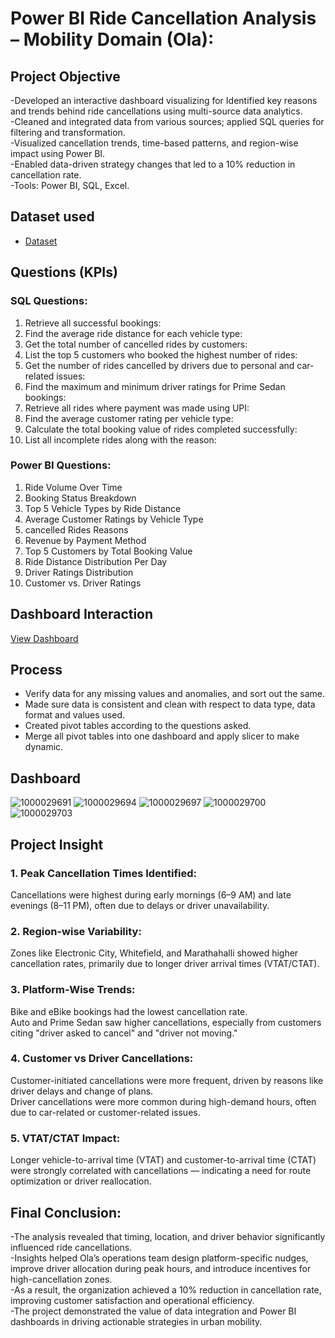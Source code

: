 

# Power BI Ride Cancellation Analysis – Mobility Domain (Ola):  

## Project Objective
-Developed an interactive dashboard visualizing for Identified key reasons and trends behind ride cancellations using multi-source data analytics.  
-Cleaned and integrated data from various sources; applied SQL queries for filtering and
transformation.  
-Visualized cancellation trends, time-based patterns, and region-wise impact using Power BI.  
-Enabled data-driven strategy changes that led to a 10% reduction in cancellation rate.  
-Tools: Power BI, SQL, Excel.  

 
## Dataset used
- <a href="https://github.com/Ankip007/Power-B-I-write-cancellation-analysis/blob/main/Bangalore_Ride_Data_May2025.xlsx">Dataset</a>

## Questions (KPIs)  
### SQL Questions:  
1. Retrieve all successful bookings:  
2. Find the average ride distance for each vehicle type:  
3. Get the total number of cancelled rides by customers:  
4. List the top 5 customers who booked the highest number of rides:  
5. Get the number of rides cancelled by drivers due to personal and car-related issues:  
6. Find the maximum and minimum driver ratings for Prime Sedan bookings:    
7. Retrieve all rides where payment was made using UPI:  
8. Find the average customer rating per vehicle type:  
9. Calculate the total booking value of rides completed successfully:  
10. List all incomplete rides along with the reason:  
### Power BI Questions:  
1. Ride Volume Over Time  
2. Booking Status Breakdown    
3. Top 5 Vehicle Types by Ride Distance  
4. Average Customer Ratings by Vehicle Type    
5. cancelled Rides Reasons    
6. Revenue by Payment Method  
7. Top 5 Customers by Total Booking Value  
8. Ride Distance Distribution Per Day  
9. Driver Ratings Distribution  
10. Customer vs. Driver Ratings  

## Dashboard Interaction
<a href="https://github.com/Ankip007/Power-B-I-write-cancellation-analysis/blob/main/OLA%20dashboards.jpg">View Dashboard</a>

## Process
- Verify data for any missing values and anomalies, and sort out the same.
- Made sure data is consistent and clean with respect to data type, data format and values used.
- Created pivot tables according to the questions asked.
- Merge all pivot tables into one dashboard and apply slicer to make dynamic.

## Dashboard

![1000029691](https://github.com/user-attachments/assets/f5b582ac-a276-4ff7-a722-04c7af43b10b)
![1000029694](https://github.com/user-attachments/assets/e18520cd-5c6b-4dfd-bf55-01a86eaff201)
![1000029697](https://github.com/user-attachments/assets/69088d80-4331-4337-b642-971abc2f2687)
![1000029700](https://github.com/user-attachments/assets/24d089eb-436a-478f-a0d6-3d198fe5d952)
![1000029703](https://github.com/user-attachments/assets/035694f0-4346-49ef-8080-ebf68c664b88)





## Project Insight  
### 1. Peak Cancellation Times Identified:  
Cancellations were highest during early mornings (6–9 AM) and late evenings (8–11 PM), often due to delays or driver unavailability.  

### 2. Region-wise Variability:  
Zones like Electronic City, Whitefield, and Marathahalli showed higher cancellation rates, primarily due to longer driver arrival times (VTAT/CTAT).  

### 3. Platform-Wise Trends:  
Bike and eBike bookings had the lowest cancellation rate.  
Auto and Prime Sedan saw higher cancellations, especially from customers citing "driver asked to cancel" and "driver not moving."  

### 4. Customer vs Driver Cancellations:  
Customer-initiated cancellations were more frequent, driven by reasons like driver delays and change of plans.  
Driver cancellations were more common during high-demand hours, often due to car-related or customer-related issues.  

### 5. VTAT/CTAT Impact:  
Longer vehicle-to-arrival time (VTAT) and customer-to-arrival time (CTAT) were strongly correlated with cancellations — indicating a need for route optimization or driver reallocation.  



## Final Conclusion:

-The analysis revealed that timing, location, and driver behavior significantly influenced ride cancellations.  
-Insights helped Ola’s operations team design platform-specific nudges, improve driver allocation during peak hours, and introduce incentives for high-cancellation zones.  
-As a result, the organization achieved a 10% reduction in cancellation rate, improving customer satisfaction and operational efficiency.  
-The project demonstrated the value of data integration and Power BI dashboards in driving actionable strategies in urban mobility.  

